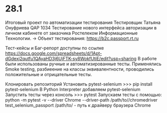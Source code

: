 # 28.1
Итоговый проект по автоматизации тестирования
Тестировщик Татьяна Онуфриева QAP 1034
Тестирование нового интерфейса авторизации в личном кабинете от заказчика Ростелеком Информационные Технологии. 
→ Объект тестирования: https://b2c.passport.rt.ru

Тест-кейсы и Баг-репорт доступны по ссылке https://docs.google.com/spreadsheets/d/1Apt-dGdexj2qutfu1QAyaHD3j6UjFTK-sy8WokfUtiE/edit?usp=sharing
В работе были использованы ручные и автоматизированные тесты.
Применялись Smoke testing, разбиеение на классы эквивалентности, проводились положительные и отрицательные тесты.

Клонировать репозиторий
Установить pytest-selenium >>> pip install pytest-selenium
В Python Interpreter добавляем pytest-selenium
Запустить тесты через консоль >>> pytest
Запускаем тесты с помощью:
python -m pytest -v --driver Chrome --driver-path /path/to//chromedriver test_selenium_passport
/path/to/ -  путь к драйверу браузера Chrome
